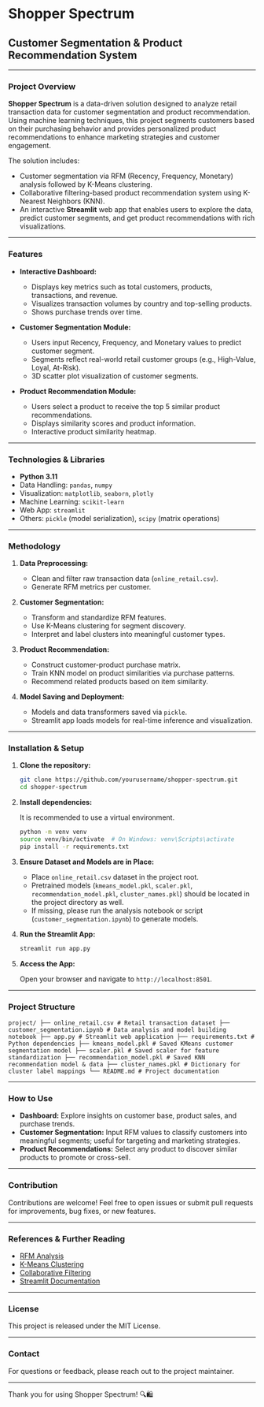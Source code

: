 # Shopper Spectrum

## Customer Segmentation & Product Recommendation System

---

### Project Overview

**Shopper Spectrum** is a data-driven solution designed to analyze retail transaction data for customer segmentation and product recommendation. Using machine learning techniques, this project segments customers based on their purchasing behavior and provides personalized product recommendations to enhance marketing strategies and customer engagement.

The solution includes:
- Customer segmentation via RFM (Recency, Frequency, Monetary) analysis followed by K-Means clustering.
- Collaborative filtering-based product recommendation system using K-Nearest Neighbors (KNN).
- An interactive **Streamlit** web app that enables users to explore the data, predict customer segments, and get product recommendations with rich visualizations.

---

### Features

- **Interactive Dashboard:**
  - Displays key metrics such as total customers, products, transactions, and revenue.
  - Visualizes transaction volumes by country and top-selling products.
  - Shows purchase trends over time.

- **Customer Segmentation Module:**
  - Users input Recency, Frequency, and Monetary values to predict customer segment.
  - Segments reflect real-world retail customer groups (e.g., High-Value, Loyal, At-Risk).
  - 3D scatter plot visualization of customer segments.

- **Product Recommendation Module:**
  - Users select a product to receive the top 5 similar product recommendations.
  - Displays similarity scores and product information.
  - Interactive product similarity heatmap.

---

### Technologies & Libraries

- **Python 3.11**
- Data Handling: `pandas`, `numpy`
- Visualization: `matplotlib`, `seaborn`, `plotly`
- Machine Learning: `scikit-learn`
- Web App: `streamlit`
- Others: `pickle` (model serialization), `scipy` (matrix operations)

---

### Methodology

1. **Data Preprocessing:**
   - Clean and filter raw transaction data (`online_retail.csv`).
   - Generate RFM metrics per customer.
   
2. **Customer Segmentation:**
   - Transform and standardize RFM features.
   - Use K-Means clustering for segment discovery.
   - Interpret and label clusters into meaningful customer types.

3. **Product Recommendation:**
   - Construct customer-product purchase matrix.
   - Train KNN model on product similarities via purchase patterns.
   - Recommend related products based on item similarity.

4. **Model Saving and Deployment:**
   - Models and data transformers saved via `pickle`.
   - Streamlit app loads models for real-time inference and visualization.

---

### Installation & Setup

1. **Clone the repository:**

    ```bash
    git clone https://github.com/yourusername/shopper-spectrum.git
    cd shopper-spectrum
    ```

2. **Install dependencies:**

    It is recommended to use a virtual environment.

    ```bash
    python -m venv venv
    source venv/bin/activate  # On Windows: venv\Scripts\activate
    pip install -r requirements.txt
    ```

3. **Ensure Dataset and Models are in Place:**

    - Place `online_retail.csv` dataset in the project root.
    - Pretrained models (`kmeans_model.pkl`, `scaler.pkl`, `recommendation_model.pkl`, `cluster_names.pkl`) should be located in the project directory as well.
    - If missing, please run the analysis notebook or script (`customer_segmentation.ipynb`) to generate models.

4. **Run the Streamlit App:**

    ```bash
    streamlit run app.py
    ```

5. **Access the App:**

    Open your browser and navigate to `http://localhost:8501`.

---

### Project Structure
```
project/ ├── online_retail.csv # Retail transaction dataset ├── customer_segmentation.ipynb # Data analysis and model building notebook ├── app.py # Streamlit web application ├── requirements.txt # Python dependencies ├── kmeans_model.pkl # Saved KMeans customer segmentation model ├── scaler.pkl # Saved scaler for feature standardization ├── recommendation_model.pkl # Saved KNN recommendation model & data ├── cluster_names.pkl # Dictionary for cluster label mappings └── README.md # Project documentation
```

---

### How to Use

- **Dashboard:** Explore insights on customer base, product sales, and purchase trends.
- **Customer Segmentation:** Input RFM values to classify customers into meaningful segments; useful for targeting and marketing strategies.
- **Product Recommendations:** Select any product to discover similar products to promote or cross-sell.

---

### Contribution

Contributions are welcome! Feel free to open issues or submit pull requests for improvements, bug fixes, or new features.

---

### References & Further Reading

- [RFM Analysis](https://en.wikipedia.org/wiki/RFM_(customer_value))
- [K-Means Clustering](https://scikit-learn.org/stable/modules/clustering.html#k-means)
- [Collaborative Filtering](https://en.wikipedia.org/wiki/Collaborative_filtering)
- [Streamlit Documentation](https://docs.streamlit.io/)

---

### License

This project is released under the MIT License.

---

### Contact

For questions or feedback, please reach out to the project maintainer.

---

Thank you for using Shopper Spectrum! 🔍🛍️